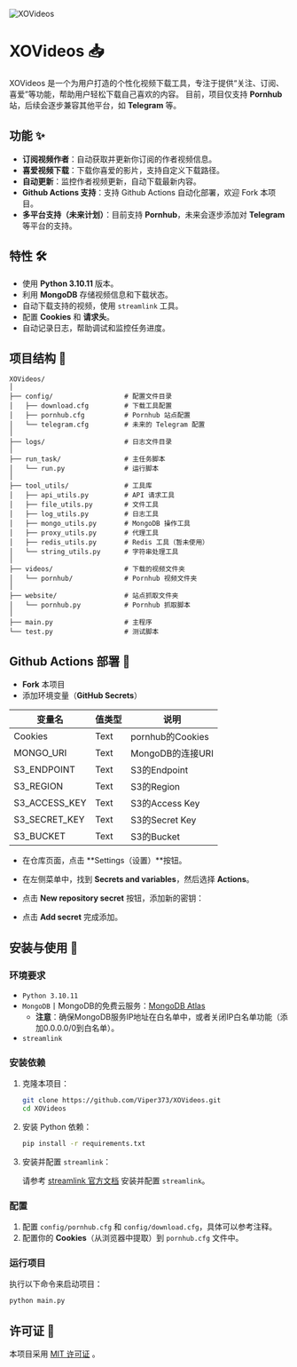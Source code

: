 ![XOVideos](https://socialify.git.ci/Viper373/XOVideos/image?description=1&font=Inter&forks=1&issues=1&logo=https%3A%2F%2Fimg.viper3.top%2FXOVideos%2Flogo.png&name=1&owner=1&pattern=Circuit+Board&pulls=1&stargazers=1&theme=Light)
# XOVideos 📥

XOVideos 是一个为用户打造的个性化视频下载工具，专注于提供“关注、订阅、喜爱”等功能，帮助用户轻松下载自己喜欢的内容。 目前，项目仅支持 **Pornhub**站，后续会逐步兼容其他平台，如 **Telegram** 等。

## 功能 ✨

- **订阅视频作者**：自动获取并更新你订阅的作者视频信息。
- **喜爱视频下载**：下载你喜爱的影片，支持自定义下载路径。
- **自动更新**：监控作者视频更新，自动下载最新内容。
- **Github Actions 支持**：支持 Github Actions 自动化部署，欢迎 Fork 本项目。
- **多平台支持（未来计划）**：目前支持 **Pornhub**，未来会逐步添加对 **Telegram** 等平台的支持。

## 特性 🛠️

- 使用 **Python 3.10.11** 版本。
- 利用 **MongoDB** 存储视频信息和下载状态。
- 自动下载支持的视频，使用 `streamlink` 工具。
- 配置 **Cookies** 和 **请求头**。
- 自动记录日志，帮助调试和监控任务进度。

## 项目结构 📂

```plaintext
XOVideos/
│
├── config/                  # 配置文件目录
│   ├── download.cfg         # 下载工具配置
│   ├── pornhub.cfg          # Pornhub 站点配置
│   └── telegram.cfg         # 未来的 Telegram 配置
│
├── logs/                    # 日志文件目录
│
├── run_task/                # 主任务脚本
│   └── run.py               # 运行脚本
│
├── tool_utils/              # 工具库
│   ├── api_utils.py         # API 请求工具
│   ├── file_utils.py        # 文件工具
│   ├── log_utils.py         # 日志工具
│   ├── mongo_utils.py       # MongoDB 操作工具
│   ├── proxy_utils.py       # 代理工具
│   ├── redis_utils.py       # Redis 工具（暂未使用）
│   └── string_utils.py      # 字符串处理工具
│
├── videos/                  # 下载的视频文件夹
│   └── pornhub/             # Pornhub 视频文件夹
│
├── website/                 # 站点抓取文件夹
│   └── pornhub.py           # Pornhub 抓取脚本
│
├── main.py                  # 主程序
└── test.py                  # 测试脚本
```

## Github Actions 部署 🚀
- **Fork** 本项目
- 添加环境变量（**GitHub Secrets**）

| 变量名           | 值类型  | 说明              |
|---------------|------|-----------------|
| Cookies       | Text | pornhub的Cookies |
| MONGO_URI     | Text | MongoDB的连接URI   |
| S3_ENDPOINT   | Text | S3的Endpoint     |
| S3_REGION     | Text | S3的Region       |
| S3_ACCESS_KEY | Text | S3的Access Key   |
| S3_SECRET_KEY | Text | S3的Secret Key   |
| S3_BUCKET     | Text | S3的Bucket       |
- 在仓库页面，点击 **Settings（设置）**按钮。 
- 在左侧菜单中，找到 **Secrets and variables**，然后选择 **Actions**。 
- 点击 **New repository secret** 按钮，添加新的密钥： 

- 点击 **Add secret** 完成添加。

## 安装与使用 🚀

### 环境要求

- `Python 3.10.11`
- `MongoDB`丨MongoDB的免费云服务：[MongoDB Atlas](https://www.mongodb.com/cloud/atlas)
  - **注意**：确保MongoDB服务IP地址在白名单中，或者关闭IP白名单功能（添加0.0.0.0/0到白名单）。
- `streamlink`

### 安装依赖

1. 克隆本项目：

    ```bash
    git clone https://github.com/Viper373/XOVideos.git
    cd XOVideos
    ```

2. 安装 Python 依赖：

    ```bash
    pip install -r requirements.txt
    ```

3. 安装并配置 `streamlink`：

    请参考 [streamlink 官方文档](https://streamlink.github.io/) 安装并配置 `streamlink`。

### 配置

1. 配置 `config/pornhub.cfg` 和 `config/download.cfg`，具体可以参考注释。
2. 配置你的 **Cookies**（从浏览器中提取）到 `pornhub.cfg` 文件中。

### 运行项目

执行以下命令来启动项目：

```bash
python main.py
```

## 许可证 📄

本项目采用 [MIT 许可证](LINCENSE) 。
